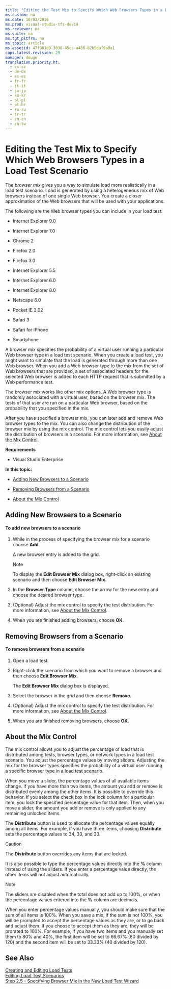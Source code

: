 ```yaml
---
title: "Editing the Test Mix to Specify Which Web Browsers Types in a Load Test Scenario"
ms.custom: na
ms.date: 10/03/2016
ms.prod: visual-studio-tfs-dev14
ms.reviewer: na
ms.suite: na
ms.tgt_pltfrm: na
ms.topic: article
ms.assetid: 47f981d9-3038-45cc-a486-82b9daf9a9a1
caps.latest.revision: 29
manager: douge
translation.priority.ht: 
  - cs-cz
  - de-de
  - es-es
  - fr-fr
  - it-it
  - ja-jp
  - ko-kr
  - pl-pl
  - pt-br
  - ru-ru
  - tr-tr
  - zh-cn
  - zh-tw
---
```

# Editing the Test Mix to Specify Which Web Browsers Types in a Load Test Scenario
The *browser mix* gives you a way to simulate load more realistically in a load test scenario. Load is generated by using a heterogeneous mix of Web browsers instead of one single Web browser. You create a closer approximation of the Web browsers that will be used with your applications.  
  
 The following are the Web browser types you can include in your load test:  
  
-   Internet Explorer 9.0  
  
-   Internet Explorer 7.0  
  
-   Chrome 2  
  
-   Firefox 2.0  
  
-   Firefox 3.0  
  
-   Internet Explorer 5.5  
  
-   Internet Explorer 6.0  
  
-   Internet Explorer 8.0  
  
-   Netscape 6.0  
  
-   Pocket IE 3.02  
  
-   Safari 3  
  
-   Safari for iPhone  
  
-   Smartphone  
  
 A browser mix specifies the probability of a virtual user running a particular Web browser type in a load test scenario. When you create a load test, you might want to simulate that the load is generated through more than one Web browser. When you add a Web browser type to the mix from the set of Web browsers that are provided, a set of associated headers for the selected Web browser is added to each HTTP request that is submitted by a Web performance test.  
  
 The browser mix works like other mix options. A Web browser type is randomly associated with a virtual user, based on the browser mix. The tests of that user are run on a particular Web browser, based on the probability that you specified in the mix.  
  
 After you have specified a browser mix, you can later add and remove Web browser types to the mix. You can also change the distribution of the browser mix by using the mix control. The mix control lets you easily adjust the distribution of browsers in a scenario. For more information, see [About the Mix Control](../dv_TeamTestALM/Editing-the-Test-Mix-to-Specify-Which-Web-Browsers-Types-in-a-Load-Test-Scenario.md#EditingTestMixSpecifyBrowserAboutMixControl).  
  
 **Requirements**  
  
-   Visual Studio Enterprise  
  
 **In this topic:**  
  
-   [Adding New Browsers to a Scenario](../dv_TeamTestALM/Editing-the-Test-Mix-to-Specify-Which-Web-Browsers-Types-in-a-Load-Test-Scenario.md#EditingTestMixSpecifyBrowserAddingBrowserTypes)  
  
-   [Removing Browsers from a Scenario](../dv_TeamTestALM/Editing-the-Test-Mix-to-Specify-Which-Web-Browsers-Types-in-a-Load-Test-Scenario.md#EditingTestMixSpecifyBrowserRemovingBrowserTypes)  
  
-   [About the Mix Control](../dv_TeamTestALM/Editing-the-Test-Mix-to-Specify-Which-Web-Browsers-Types-in-a-Load-Test-Scenario.md#EditingTestMixSpecifyBrowserAboutMixControl)  
  
##  <a name="EditingTestMixSpecifyBrowserAddingBrowserTypes"></a> Adding New Browsers to a Scenario  
  
#### To add new browsers to a scenario  
  
1.  While in the process of specifying the browser mix for a scenario choose **Add**.  
  
     A new browser entry is added to the grid.  
  
    > [!NOTE]
    >  To display the **Edit Browser Mix** dialog box, right-click an existing scenario and then choose **Edit Browser Mix**.  
  
2.  In the **Browser Type** column, choose the arrow for the new entry and choose the desired browser type.  
  
3.  (Optional) Adjust the mix control to specify the test distribution. For more information, see [About the Mix Control](../dv_TeamTestALM/Editing-the-Test-Mix-to-Specify-Which-Web-Browsers-Types-in-a-Load-Test-Scenario.md#EditingTestMixSpecifyBrowserAboutMixControl).  
  
4.  When you are finished adding browsers, choose **OK**.  
  
##  <a name="EditingTestMixSpecifyBrowserRemovingBrowserTypes"></a> Removing Browsers from a Scenario  
  
#### To remove browsers from a scenario  
  
1.  Open a load test.  
  
2.  Right-click the scenario from which you want to remove a browser and then choose **Edit Browser Mix**.  
  
     The **Edit Browser Mix** dialog box is displayed.  
  
3.  Select the browser in the grid and then choose **Remove**.  
  
4.  (Optional) Adjust the mix control to specify the test distribution. For more information, see [About the Mix Control](../dv_TeamTestALM/Editing-the-Test-Mix-to-Specify-Which-Web-Browsers-Types-in-a-Load-Test-Scenario.md#EditingTestMixSpecifyBrowserAboutMixControl).  
  
5.  When you are finished removing browsers, choose **OK**.  
  
##  <a name="EditingTestMixSpecifyBrowserAboutMixControl"></a> About the Mix Control  
 The mix control allows you to adjust the percentage of load that is distributed among tests, browser types, or network types in a load test scenario. You adjust the percentage values by moving sliders. Adjusting the mix for the browser types specifies the probability of a virtual user running a specific browser type in a load test scenario.  
  
 When you move a slider, the percentage values of all available items change. If you have more than two items, the amount you add or remove is distributed evenly among the other items. It is possible to override this behavior. If you select the check box in the lock column for a particular item, you lock the specified percentage value for that item. Then, when you move a slider, the amount you add or remove is only applied to any remaining unlocked items.  
  
 The **Distribute** button is used to allocate the percentage values equally among all items. For example, if you have three items, choosing **Distribute** sets the percentage values to 34, 33, and 33.  
  
> [!CAUTION]
>  The **Distribute** button overrides any items that are locked.  
  
 It is also possible to type the percentage values directly into the **%** column instead of using the sliders. If you enter a percentage value directly, the other items will not adjust automatically.  
  
> [!NOTE]
>  The sliders are disabled when the total does not add up to 100%, or when the percentage values entered into the **%** column are decimals.  
  
 When you enter percentage values manually, you should make sure that the sum of all items is 100%. When you save a mix, if the sum is not 100%, you will be prompted to accept the percentage values as they are, or to go back and adjust them. If you choose to accept them as they are, they will be prorated to 100%.  For example, if you have two items and you manually set them to 80% and 40%, the first item will be set to 66.67% (80 divided by 120) and the second item will be set to 33.33% (40 divided by 120).  
  
## See Also  
 [Creating and Editing Load Tests](assetId:///e2985d15-60a7-4177-93b4-f986c2936337)   
 [Editing Load Test Scenarios](../dv_TeamTestALM/Editing-Load-Test-Scenarios-Using-the-Load-Test-Editor.md)   
 [Step 2.5 - Specifying Browser Mix in the New Load Test Wizard](../Topic/Creating%20load%20tests.md#CreatingLoadTestsUsingWizardStep2_5)